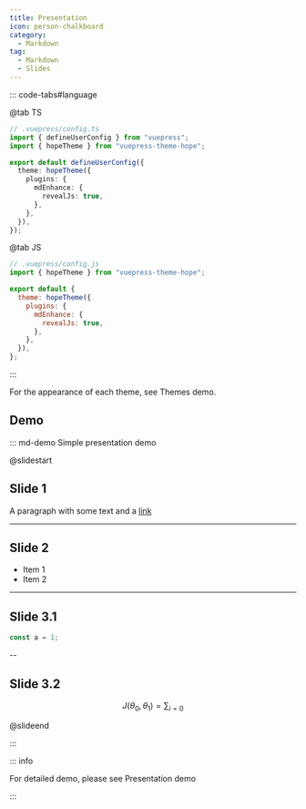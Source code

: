 ```yaml
---
title: Presentation
icon: person-chalkboard
category:
  - Markdown
tag:
  - Markdown
  - Slides
---
```


<!-- @include: @md-enhance/guide/content/revealjs/README.md#before -->

::: code-tabs#language

@tab TS

```ts {8-10}
// .vuepress/config.ts
import { defineUserConfig } from "vuepress";
import { hopeTheme } from "vuepress-theme-hope";

export default defineUserConfig({
  theme: hopeTheme({
    plugins: {
      mdEnhance: {
        revealJs: true,
      },
    },
  }),
});
```

@tab JS

```js {7-9}
// .vuepress/config.js
import { hopeTheme } from "vuepress-theme-hope";

export default {
  theme: hopeTheme({
    plugins: {
      mdEnhance: {
        revealJs: true,
      },
    },
  }),
};
```

:::

<!-- @include: @md-enhance/guide/content/revealjs/README.md#options -->

For the appearance of each theme, see <ProjectLink name="md-enhance" path="/guide/content/revealjs/themes.html">Themes demo</ProjectLink>.

## Demo

::: md-demo Simple presentation demo

@slidestart

## Slide 1

A paragraph with some text and a [link](https://mister-hope.com)

---

## Slide 2

- Item 1
- Item 2

---

## Slide 3.1

```js
const a = 1;
```

--

## Slide 3.2

$$
J(\theta_0,\theta_1) = \sum_{i=0}
$$

@slideend

:::

::: info

For detailed demo, please see <ProjectLink name="md-enhance" path="/guide/content/revealjs/demo.html">Presentation demo</ProjectLink>

:::

<!-- @include: @md-enhance/guide/content/revealjs/README.md#customize -->
